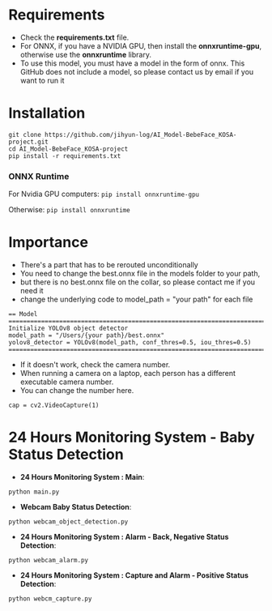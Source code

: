 # Requirements

 * Check the **requirements.txt** file.
 * For ONNX, if you have a NVIDIA GPU, then install the **onnxruntime-gpu**, otherwise use the **onnxruntime** library.
 * To use this model, you must have a model in the form of onnx. This GitHub does not include a model, so please contact us by email if you want to run it

# Installation
```shell
git clone https://github.com/jihyun-log/AI_Model-BebeFace_KOSA-project.git
cd AI_Model-BebeFace_KOSA-project
pip install -r requirements.txt
```
### ONNX Runtime
For Nvidia GPU computers:
`pip install onnxruntime-gpu`

Otherwise:
`pip install onnxruntime`


# Importance

* There's a part that has to be rerouted unconditionally
* You need to change the best.onnx file in the models folder to your path,
* but there is no best.onnx file on the collar, so please contact me if you need it
* change the underlying code to model_path = "your path" for each file
```shell 
== Model =============================================================================================================
Initialize YOLOv8 object detector
model_path = "/Users/{your path}/best.onnx"
yolov8_detector = YOLOv8(model_path, conf_thres=0.5, iou_thres=0.5)
======================================================================================================================
```
* If it doesn't work, check the camera number.
* When running a camera on a laptop, each person has a different executable camera number.
* You can change the number here.
```shell 
cap = cv2.VideoCapture(1)
```

# 24 Hours Monitoring System -  Baby Status Detection

 * **24 Hours Monitoring System : Main**:
 ```shell
 python main.py
 ```

 * **Webcam Baby Status Detection**:
 ```shell
 python webcam_object_detection.py
 ```

 * **24 Hours Monitoring System : Alarm - Back, Negative Status Detection**:
 ```shell
 python webcam_alarm.py
 ```

 * **24 Hours Monitoring System : Capture and Alarm - Positive Status Detection**:
 ```shell
 python webcm_capture.py
 ```